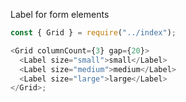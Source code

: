 Label for form elements

```js
const { Grid } = require("../index");

<Grid columnCount={3} gap={20}>
  <Label size="small">small</Label>
  <Label size="medium">medium</Label>
  <Label size="large">large</Label>
</Grid>;
```
